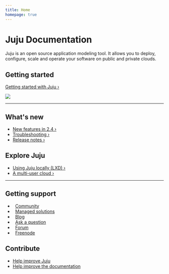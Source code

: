 ```yaml
---
title: Home
homepage: true
---
```


<div class="p-strip--image is-dark" style="background-image: url('https://assets.ubuntu.com/v1/bd1d8c1d-juju-suru-blue-background.png')">
    <div class="p-content__row">
        <h1>Juju Documentation</h1>
        <p class="p-heading--four">Juju is an open source application modeling tool. It allows you to deploy, configure, scale and operate your software on public and private clouds.</p>
    </div>
</div>
<div class="p-strip">
    <div class="p-content__row">
        <div class="u-equal-height">
            <div class="col-6">
                <h2>Getting started</h2>
                <p><a href="/2.4/en/getting-started">Getting started with Juju&nbsp;&rsaquo;</a></p>
            </div>
            <div class="col-6 u-align--right">
                <img style="border: 0" src="https://assets.ubuntu.com/v1/843c77b6-juju-at-a-glace.svg">
            </div>
        </div>
        <hr class="is-deep">
        <div class="u-equal-height">
            <div class="col-6">
                <h2>What's new</h2>
                <ul class="p-list">
                    <li class="p-list__item"><a href="/2.4/en/whats-new">New features in 2.4&nbsp;&rsaquo;</a></li>
                    <li class="p-list__item"><a href="/2.4/en/troubleshooting">Troubleshooting&nbsp;&rsaquo;</a></li>
                    <li class="p-list__item"><a href="/2.4/en/reference-release-notes">Release notes&nbsp;&rsaquo;</a></li>
                </ul>
            </div>
            <div class="col-6">
                <h2>Explore Juju</h2>
                <ul class="p-list">
                    <li class="p-list__item"><a href="/2.4/en/tut-lxd">Using Juju locally (LXD)&nbsp;&rsaquo;</a></li>
                    <li class="p-list__item"><a href="/2.4/en/tut-users">A multi-user cloud&nbsp;&rsaquo;</a></li>
                </ul>
            </div>
        </div>
        <hr class="is-deep">
        <div class="u-equal-height">
            <div class="col-6">
                <h2>Getting support</h2>
                <ul class="p-list is-split">
                    <li class="p-list__item">
                        <i class="p-icon" style="background-image:url('https://assets.ubuntu.com/v1/039628d5-picto-community-orange.svg');
                        height:1.5rem;width: 1.5rem;top: 2px;margin-right:.5rem;"></i>
                        <a class="p-link--external" href="https://jujucharms.com/community">Community</a>
                    </li>
                    <li class="p-list__item">
                        <i class="p-icon" style="background-image:url('https://assets.ubuntu.com/v1/fa38eb81-picto-business-midaubergine.svg');
                        height:1.5rem;width: 1.5rem;top: 2px;margin-right:.5rem;"></i>
			<a href="/2.4/en/experts-sla">Managed solutions</a>
                    </li>
                    <li class="p-list__item">
                        <i class="p-icon" style="background-image:url('https://assets.ubuntu.com/v1/4ef84d88-picto-quote-warmgrey.svg');
                        height:1.5rem;width: 1.5rem;top: 2px;margin-right:.5rem;"></i>
                        <a class="p-link--external" href="https://blog.ubuntu.com/tag/juju">Blog</a>
                    </li>
                    <li class="p-list__item">
                        <i class="p-icon" style="background-image:url('https://assets.ubuntu.com/v1/c5cb0f8e-picto-ubuntu.svg');
                        height:1.5rem;width: 1.5rem;top: 2px;margin-right:.5rem;"></i>
                        <a class="p-link--external" href="http://askubuntu.com/questions/tagged/juju">Ask a question</a>
                    </li>
                    <li class="p-list__item">
                        <i class="p-icon" style="background-image:url('https://assets.ubuntu.com/v1/422b612c-picto-forum-warmgrey.svg');
                        height:1.5rem;width: 1.5rem;top: 2px;margin-right:.5rem;"></i>
                        <a class="p-link--external" href="https://ubuntuforums.org/forumdisplay.php?f=392">Forum</a>
                    </li>
                    <li class="p-list__item">
                        <i class="p-icon" style="background-image:url('https://assets.ubuntu.com/v1/d3ae9c8e-irc-icon-circle.svg');
                        height:1.5rem;width: 1.5rem;top: 2px;margin-right:.5rem;"></i>
                        <a class="p-link--external" href="http://webchat.freenode.net/?channels=%23juju">Freenode</a>
                    </li>
                </ul>
            </div>
            <div class="col-6">
                <h2>Contribute</h2>
                <ul class="p-list">
                    <li class="p-list__item"><a class="p-link--external" href="https://github.com/juju/juju">Help improve Juju</a></li>
                    <li class="p-list__item"><a href="/2.4/en/contributing">Help improve the documentation</a></li>
                </ul>
            </div>
        </div>
    </div>
</div>
